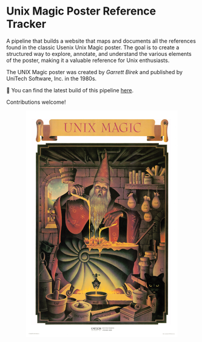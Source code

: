 # Unix Magic Poster Reference Tracker

A pipeline that builds a website that maps and documents all the references
found in the classic Usenix Unix Magic poster. The goal is to create a
structured way to explore, annotate, and understand the various elements of the
poster, making it a valuable reference for Unix enthusiasts.

The UNIX Magic poster was created by *Garrett Birek* and published by UniTech
Software, Inc. in the 1980s.

🔗 You can find the latest build of this pipeline [here](https://drio.github.io/unixmagic/).

Contributions welcome!

<div align="center">
<img src="static/ump.webp" width="400">
</div>

